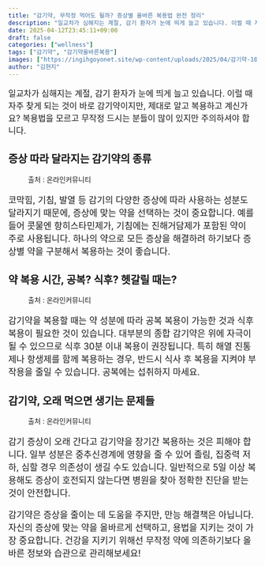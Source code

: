 ```yaml
---
title: "감기약, 무작정 먹어도 될까? 증상별 올바른 복용법 완전 정리"
description: "일교차가 심해지는 계절, 감기 환자가 눈에 띄게 늘고 있습니다. 이럴 때 자주 찾게 되는 것이 바로 감기약이지만, 제대로 알고 복용하고 계신가요? 복용법을 모르고 무작정 드시는 분들이 많이 있지만 주의하셔야 합니다."
date: 2025-04-12T23:45:11+09:00
draft: false
categories: ["wellness"]
tags: ["감기약", "감기약올바른복용"]
images: ["https://ingihgoyonet.site/wp-content/uploads/2025/04/감기약-1024x683.jpg", "https://ingihgoyonet.site/wp-content/uploads/2025/04/감기-1024x683.jpg", "https://ingihgoyonet.site/wp-content/uploads/2025/04/감기약부작용-1024x683.jpg"]
author: "김현지"
---
```


<p style="font-size:17px">일교차가 심해지는 계절, 감기 환자가 눈에 띄게 늘고 있습니다. 이럴 때 자주 찾게 되는 것이 바로 감기약이지만, 제대로 알고 복용하고 계신가요? 복용법을 모르고 무작정 드시는 분들이 많이 있지만 주의하셔야 합니다.</p> <h2 >증상 따라 달라지는 감기약의 종류</h2> <figure ><img src="https://ingihgoyonet.site/wp-content/uploads/2025/04/감기약-1024x683.jpg" alt="" style="aspect-ratio:16/9;object-fit:cover"/><figcaption >출처 : 온라인커뮤니티</figcaption></figure> <p style="font-size:18px">코막힘, 기침, 발열 등 감기의 다양한 증상에 따라 사용하는 성분도 달라지기 때문에, 증상에 맞는 약을 선택하는 것이 중요합니다. 예를 들어 콧물엔 항히스타민제가, 기침에는 진해거담제가 포함된 약이 주로 사용됩니다. 하나의 약으로 모든 증상을 해결하려 하기보다 증상별 약을 구분해서 복용하는 것이 좋습니다.</p> <h2 >약 복용 시간, 공복? 식후? 헷갈릴 때는?</h2> <figure ><img src="https://ingihgoyonet.site/wp-content/uploads/2025/04/감기-1024x683.jpg" alt="" style="aspect-ratio:16/9;object-fit:cover"/><figcaption >출처 : 온라인커뮤니티</figcaption></figure> <p style="font-size:18px">감기약을 복용할 때는 약 성분에 따라 공복 복용이 가능한 것과 식후 복용이 필요한 것이 있습니다. 대부분의 종합 감기약은 위에 자극이 될 수 있으므로 식후 30분 이내 복용이 권장됩니다. 특히 해열 진통제나 항생제를 함께 복용하는 경우, 반드시 식사 후 복용을 지켜야 부작용을 줄일 수 있습니다. 공복에는 섭취하지 마세요.</p> <h2 >감기약, 오래 먹으면 생기는 문제들</h2> <figure ><img src="https://ingihgoyonet.site/wp-content/uploads/2025/04/감기약부작용-1024x683.jpg" alt="" style="aspect-ratio:16/9;object-fit:cover"/><figcaption >출처 : 온라인커뮤니티</figcaption></figure> <p style="font-size:18px">감기 증상이 오래 간다고 감기약을 장기간 복용하는 것은 피해야 합니다. 일부 성분은 중추신경계에 영향을 줄 수 있어 졸림, 집중력 저하, 심할 경우 의존성이 생길 수도 있습니다. 일반적으로 5일 이상 복용해도 증상이 호전되지 않는다면 병원을 찾아 정확한 진단을 받는 것이 안전합니다.</p> <p style="font-size:18px">감기약은 증상을 줄이는 데 도움을 주지만, 만능 해결책은 아닙니다. 자신의 증상에 맞는 약을 올바르게 선택하고, 용법을 지키는 것이 가장 중요합니다. 건강을 지키기 위해선 무작정 약에 의존하기보다 올바른 정보와 습관으로 관리해보세요!</p>